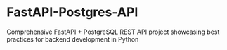 # FastAPI-Postgres-API
Comprehensive FastAPI + PostgreSQL REST API project showcasing best practices for backend development in Python
